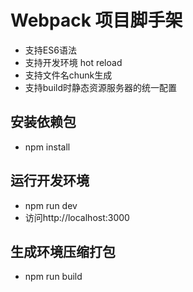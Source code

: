 # Webpack 项目脚手架
- 支持ES6语法
- 支持开发环境 hot reload
- 支持文件名chunk生成
- 支持build时静态资源服务器的统一配置

## 安装依赖包
- npm install
  
## 运行开发环境
- npm run dev
- 访问http://localhost:3000

## 生成环境压缩打包
- npm run build
  

